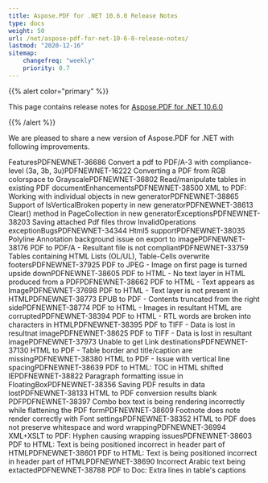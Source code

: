 ```yaml
---
title: Aspose.PDF for .NET 10.6.0 Release Notes
type: docs
weight: 50
url: /net/aspose-pdf-for-net-10-6-0-release-notes/
lastmod: "2020-12-16"
sitemap:
    changefreq: "weekly"
    priority: 0.7
---
```


{{% alert color="primary" %}} 

This page contains release notes for [Aspose.PDF for .NET 10.6.0](http://www.aspose.com/downloads/pdf/net/new-releases/aspose.pdf-for-.net-10.6.0/)

{{% /alert %}} 

We are pleased to share a new version of Aspose.PDF for .NET with following improvements.

FeaturesPDFNEWNET-36686 Convert a pdf to PDF/A-3 with compliance-level (3a, 3b, 3u)PDFNEWNET-16222 Converting a PDF from RGB colorspace to GrayscalePDFNEWNET-36802 Read/manipulate tables in existing PDF documentEnhancementsPDFNEWNET-38500 XML to PDF: Working with individual objects in new generatorPDFNEWNET-38865 Support of IsVerticalBroken poperty in new generatorPDFNEWNET-38613 Clear() method in PageCollection in new generatorExceptionsPDFNEWNET-38203 Saving attached Pdf files throw InvalidOperations exceptionBugsPDFNEWNET-34344 Html5 supportPDFNEWNET-38035 Polyline Annotation background issue on export to imagePDFNEWNET-38176 PDF to PDF/A - Resultant file is not compliantPDFNEWNET-33759 Tables containing HTML Lists (OL/UL), Table-Cells overwrite footersPDFNEWNET-37925 PDF to JPEG - Image on first page is turned upside downPDFNEWNET-38605 PDF to HTML - No text layer in HTML produced from a PDFPDFNEWNET-38662 PDF to HTML - Text appears as ImagePDFNEWNET-37698 PDF to HTML - Text layer is not present in HTMLPDFNEWNET-38773 EPUB to PDF - Contents truncated from the right sidePDFNEWNET-38774 PDF to HTML - Images in resultant HTML are corruptedPDFNEWNET-38394 PDF to HTML - RTL words are broken into characters in HTMLPDFNEWNET-38395 PDF to TIFF - Data is lost in resultnat imagePDFNEWNET-38625 PDF to TIFF - Data is lost in resultant imagePDFNEWNET-37973 Unable to get Link destinationsPDFNEWNET-37130 HTML to PDF - Table border and title/caption are missingPDFNEWNET-38380 HTML to PDF - Issue with vertical line spacingPDFNEWNET-38639 PDF to HTML: TOC in HTML shifted IEPDFNEWNET-38822 Paragraph formatting issue in FloatingBoxPDFNEWNET-38356 Saving PDF results in data lostPDFNEWNET-38133 HTML to PDF conversion results blank PDFPDFNEWNET-38397 Combo box text is being rendering incorrectly while flattening the PDF formPDFNEWNET-38609 Footnote does note render correctly with Font settingsPDFNEWNET-38352 HTML to PDF does not preserve whitespace and word wrappingPDFNEWNET-36994 XML+XSLT to PDF: Hyphen causing wrapping issuesPDFNEWNET-38603 PDF to HTML: Text is being positioned incorrect in header part of HTMLPDFNEWNET-38601 PDF to HTML: Text is being positioned incorrect in header part of HTMLPDFNEWNET-38690 Incorrect Arabic text being extactedPDFNEWNET-38788 PDF to Doc: Extra lines in table's captions
